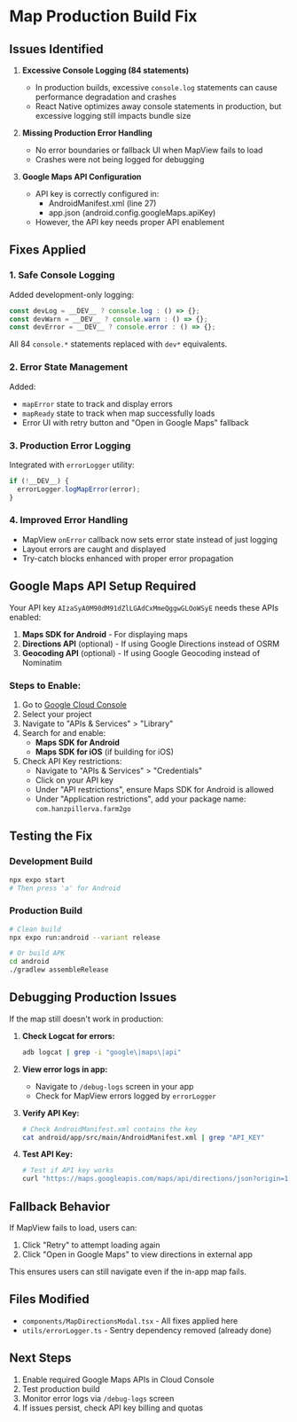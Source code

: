 # Map Production Build Fix

## Issues Identified

1. **Excessive Console Logging (84 statements)**
   - In production builds, excessive `console.log` statements can cause performance degradation and crashes
   - React Native optimizes away console statements in production, but excessive logging still impacts bundle size

2. **Missing Production Error Handling**
   - No error boundaries or fallback UI when MapView fails to load
   - Crashes were not being logged for debugging

3. **Google Maps API Configuration**
   - API key is correctly configured in:
     - AndroidManifest.xml (line 27)
     - app.json (android.config.googleMaps.apiKey)
   - However, the API key needs proper API enablement

## Fixes Applied

### 1. Safe Console Logging
Added development-only logging:
```typescript
const devLog = __DEV__ ? console.log : () => {};
const devWarn = __DEV__ ? console.warn : () => {};
const devError = __DEV__ ? console.error : () => {};
```

All 84 `console.*` statements replaced with `dev*` equivalents.

### 2. Error State Management
Added:
- `mapError` state to track and display errors
- `mapReady` state to track when map successfully loads
- Error UI with retry button and "Open in Google Maps" fallback

### 3. Production Error Logging
Integrated with `errorLogger` utility:
```typescript
if (!__DEV__) {
  errorLogger.logMapError(error);
}
```

### 4. Improved Error Handling
- MapView `onError` callback now sets error state instead of just logging
- Layout errors are caught and displayed
- Try-catch blocks enhanced with proper error propagation

## Google Maps API Setup Required

Your API key `AIzaSyA0M90dM91dZlLGAdCxMmeQggwGLOoWSyE` needs these APIs enabled:

1. **Maps SDK for Android** - For displaying maps
2. **Directions API** (optional) - If using Google Directions instead of OSRM
3. **Geocoding API** (optional) - If using Google Geocoding instead of Nominatim

### Steps to Enable:

1. Go to [Google Cloud Console](https://console.cloud.google.com/)
2. Select your project
3. Navigate to "APIs & Services" > "Library"
4. Search for and enable:
   - **Maps SDK for Android**
   - **Maps SDK for iOS** (if building for iOS)
5. Check API Key restrictions:
   - Navigate to "APIs & Services" > "Credentials"
   - Click on your API key
   - Under "API restrictions", ensure Maps SDK for Android is allowed
   - Under "Application restrictions", add your package name: `com.hanzpillerva.farm2go`

## Testing the Fix

### Development Build
```bash
npx expo start
# Then press 'a' for Android
```

### Production Build
```bash
# Clean build
npx expo run:android --variant release

# Or build APK
cd android
./gradlew assembleRelease
```

## Debugging Production Issues

If the map still doesn't work in production:

1. **Check Logcat for errors:**
   ```bash
   adb logcat | grep -i "google\|maps\|api"
   ```

2. **View error logs in app:**
   - Navigate to `/debug-logs` screen in your app
   - Check for MapView errors logged by `errorLogger`

3. **Verify API Key:**
   ```bash
   # Check AndroidManifest.xml contains the key
   cat android/app/src/main/AndroidManifest.xml | grep "API_KEY"
   ```

4. **Test API Key:**
   ```bash
   # Test if API key works
   curl "https://maps.googleapis.com/maps/api/directions/json?origin=14.5995,120.9842&destination=14.6091,121.0223&key=YOUR_API_KEY"
   ```

## Fallback Behavior

If MapView fails to load, users can:
1. Click "Retry" to attempt loading again
2. Click "Open in Google Maps" to view directions in external app

This ensures users can still navigate even if the in-app map fails.

## Files Modified

- `components/MapDirectionsModal.tsx` - All fixes applied here
- `utils/errorLogger.ts` - Sentry dependency removed (already done)

## Next Steps

1. Enable required Google Maps APIs in Cloud Console
2. Test production build
3. Monitor error logs via `/debug-logs` screen
4. If issues persist, check API key billing and quotas

